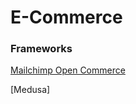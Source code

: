 # E-Commerce

### Frameworks

[Mailchimp Open Commerce](https://mailchimp.com/developer/open-commerce/)

[Medusa]
